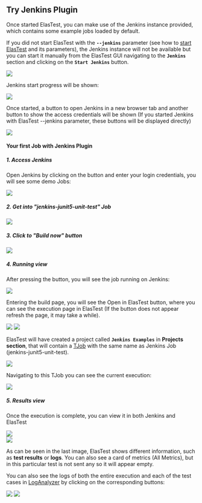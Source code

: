 <div class="range range-xs-left">
<div class="cell-xs-10 cell-lg-6 text-md-left inset-md-right-80 cell-lg-push-1 offset-top-50 offset-lg-top-0">
<h2 id="content" class="h1">Try Jenkins Plugin</h2>
<div class="offset-top-30 offset-md-top-30">
</div>
</div>
</div>

Once started ElasTest, you can make use of the Jenkins instance provided, which contains some example jobs loaded by default.

If you did not start ElasTest with the **`--jenkins`** parameter (see how to [start ElasTest](/try-elastest) and its parameters), the Jenkins instance will not be available but you can start it manually from the ElasTest GUI navigating to the **`Jenkins`** section and clicking on the **`Start Jenkins`** button.

<div class="docs-gallery inline-block">
    <a data-fancybox="gallery-1" href="/docs/jenkins/images/try/jenkins_section_not_started_marked.png"><img class="img-responsive img-wellcome" src="/docs/jenkins/images/try/jenkins_section_not_started_marked.png"/></a>
</div>

Jenkins start progress will be shown:

<div class="docs-gallery inline-block">
    <a data-fancybox="gallery-1" href="/docs/jenkins/images/try/jenkins_section_starting.png"><img class="img-responsive img-wellcome" src="/docs/jenkins/images/try/jenkins_section_starting.png"/></a>
</div>

Once started, a button to open Jenkins in a new browser tab and another button to show the access credentials will be shown (If you started Jenkins with ElasTest --jenkins parameter, these buttons will be displayed directly)

<div class="docs-gallery inline-block">
    <a data-fancybox="gallery-1" href="/docs/jenkins/images/try/jenkins_started_marked.png"><img class="img-responsive img-wellcome" src="/docs/jenkins/images/try/jenkins_started_marked.png"/></a>
</div>

<h4 class="holder-subtitle link-top">Your first Job with Jenkins Plugin</h4>

<h5 class="small-subtitle">1. Access Jenkins</h5>

Open Jenkins by clicking on the button and enter your login credentials, you will see some demo Jobs:

<div class="docs-gallery inline-block">
    <a data-fancybox="gallery-1" href="/docs/jenkins/images/try/jenkins_main_with_demos.png"><img class="img-responsive img-wellcome" src="/docs/jenkins/images/try/jenkins_main_with_demos.png"/></a>
</div>

<h5 class="small-subtitle">2. Get into "jenkins-junit5-unit-test" Job</h5>

<div class="docs-gallery inline-block">
    <a data-fancybox="gallery-1" href="/docs/jenkins/images/try/jenkins_junit_example_main.png"><img class="img-responsive img-wellcome" src="/docs/jenkins/images/try/jenkins_junit_example_main.png"/></a>
</div>

<h5 class="small-subtitle">3. Click to "Build now" button</h5>

<div class="docs-gallery inline-block">
    <a data-fancybox="gallery-1" href="/docs/jenkins/images/try/jenkins_junit_example_main_build_btn.png"><img class="img-responsive img-wellcome" src="/docs/jenkins/images/try/jenkins_junit_example_main_build_btn.png"/></a>
</div>

<h5 class="small-subtitle">4. Running view</h5>

After pressing the button, you will see the job running on Jenkins:

<div class="docs-gallery inline-block">
    <a data-fancybox="gallery-1" href="/docs/jenkins/images/try/jenkins_junit_example_running.png"><img class="img-responsive img-wellcome" src="/docs/jenkins/images/try/jenkins_junit_example_running.png"/></a>
</div>

Entering the build page, you will see the Open in ElasTest button, where you can see the execution page in ElasTest (If the button does not appear refresh the page, it may take a while).

<div class="docs-gallery inline-block">
    <a data-fancybox="gallery-1" href="/docs/jenkins/images/try/junit5_unit_test_build_et_icon.png"><img class="img-responsive img-wellcome" src="/docs/jenkins/images/try/junit5_unit_test_build_et_icon.png"/></a>
        <a data-fancybox="gallery-1" href="/docs/jenkins/images/try/elastest_junit_example_running.png"><img class="img-responsive img-wellcome" src="/docs/jenkins/images/try/elastest_junit_example_running.png"/></a>
</div>

ElasTest will have created a project called **`Jenkins Examples`** in **Projects section**, that will contain a [TJob](/#tjob) with the same name as Jenkins Job (jenkins-junit5-unit-test).

<div class="docs-gallery inline-block">
    <a data-fancybox="gallery-1" href="/docs/jenkins/images/try/elastest_jenkins_project.png"><img class="img-responsive img-wellcome" src="/docs/jenkins/images/try/elastest_jenkins_project.png"/></a>
</div>

Navigating to this TJob you can see the current execution:

<div class="docs-gallery inline-block">
    <a data-fancybox="gallery-1" href="/docs/jenkins/images/try/elastest_junit_example_running.png"><img class="img-responsive img-wellcome" src="/docs/jenkins/images/try/elastest_junit_example_running.png"/></a>
</div>

<h5 class="small-subtitle">5. Results view</h5>

Once the execution is complete, you can view it in both Jenkins and ElasTest

<div class="docs-gallery inline-block">
    <a data-fancybox="gallery-1" href="/docs/jenkins/images/try/jenkins_junit_example_end.png"><img class="img-responsive img-wellcome" src="/docs/jenkins/images/try/jenkins_junit_example_end.png"/></a>
</div>

<div class="docs-gallery inline-block">
    <a data-fancybox="gallery-1" href="/docs/jenkins/images/try/elastest_junit_example_end.png"><img class="img-responsive img-wellcome" src="/docs/jenkins/images/try/elastest_junit_example_end.png"/></a>
</div>

As can be seen in the last image, ElasTest shows different information, such as **test results** or **logs**. You can also see a card of metrics (All Metrics), but in this particular test is not sent any so it will appear empty.

You can also see the logs of both the entire execution and each of the test cases in [LogAnalyzer](/log-analyzer) by clicking on the corresponding buttons:

<div class="docs-gallery inline-block">
    <a data-fancybox="gallery-1" href="/docs/jenkins/images/try/elastest_junit_example_loganalyzer.png"><img class="img-responsive img-wellcome" src="/docs/jenkins/images/try/elastest_junit_example_loganalyzer.png"/></a>
    <a data-fancybox="gallery-1" href="/docs/jenkins/images/try/elastest_junit_example_testcase_loganalyzer.png"><img class="img-responsive img-wellcome" src="/docs/jenkins/images/try/elastest_junit_example_testcase_loganalyzer.png"/></a>
</div>